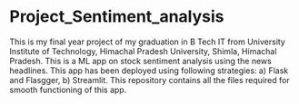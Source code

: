 # Project_Sentiment_analysis
This is my final year project of my graduation in B Tech IT from University Institute of Technology, Himachal Pradesh University, Shimla, Himachal Pradesh. 
This is a ML app on stock sentiment analysis using the news headlines. 
This app has been deployed using following strategies: 
a) Flask and Flasgger,
b) Streamlit.
This repository contains all the files required for smooth functioning of this app.
